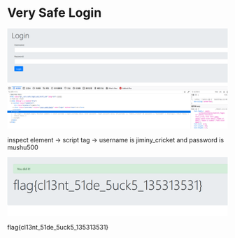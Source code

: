 # Very Safe Login

![](Capture.PNG)

inspect element -> script tag -> username is jiminy_cricket and password is mushu500

![](Capture2.PNG)

flag{cl13nt_51de_5uck5_135313531}
